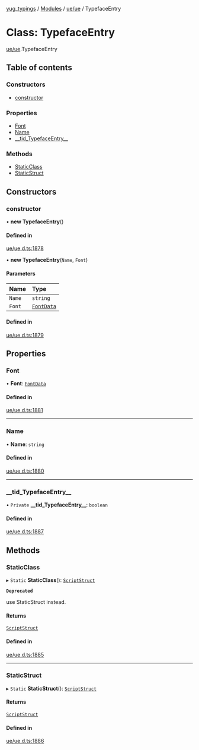 [yug_typings](../README.md) / [Modules](../modules.md) / [ue/ue](../modules/ue_ue.md) / TypefaceEntry

# Class: TypefaceEntry

[ue/ue](../modules/ue_ue.md).TypefaceEntry

## Table of contents

### Constructors

- [constructor](ue_ue.TypefaceEntry.md#constructor)

### Properties

- [Font](ue_ue.TypefaceEntry.md#font)
- [Name](ue_ue.TypefaceEntry.md#name)
- [\_\_tid\_TypefaceEntry\_\_](ue_ue.TypefaceEntry.md#__tid_typefaceentry__)

### Methods

- [StaticClass](ue_ue.TypefaceEntry.md#staticclass)
- [StaticStruct](ue_ue.TypefaceEntry.md#staticstruct)

## Constructors

### constructor

• **new TypefaceEntry**()

#### Defined in

[ue/ue.d.ts:1878](https://github.com/YugMetaverse/yug_typings/blob/b7d9b19/ue/ue.d.ts#L1878)

• **new TypefaceEntry**(`Name`, `Font`)

#### Parameters

| Name | Type |
| :------ | :------ |
| `Name` | `string` |
| `Font` | [`FontData`](ue_ue.FontData.md) |

#### Defined in

[ue/ue.d.ts:1879](https://github.com/YugMetaverse/yug_typings/blob/b7d9b19/ue/ue.d.ts#L1879)

## Properties

### Font

• **Font**: [`FontData`](ue_ue.FontData.md)

#### Defined in

[ue/ue.d.ts:1881](https://github.com/YugMetaverse/yug_typings/blob/b7d9b19/ue/ue.d.ts#L1881)

___

### Name

• **Name**: `string`

#### Defined in

[ue/ue.d.ts:1880](https://github.com/YugMetaverse/yug_typings/blob/b7d9b19/ue/ue.d.ts#L1880)

___

### \_\_tid\_TypefaceEntry\_\_

• `Private` **\_\_tid\_TypefaceEntry\_\_**: `boolean`

#### Defined in

[ue/ue.d.ts:1887](https://github.com/YugMetaverse/yug_typings/blob/b7d9b19/ue/ue.d.ts#L1887)

## Methods

### StaticClass

▸ `Static` **StaticClass**(): [`ScriptStruct`](ue_ue.ScriptStruct.md)

**`Deprecated`**

use StaticStruct instead.

#### Returns

[`ScriptStruct`](ue_ue.ScriptStruct.md)

#### Defined in

[ue/ue.d.ts:1885](https://github.com/YugMetaverse/yug_typings/blob/b7d9b19/ue/ue.d.ts#L1885)

___

### StaticStruct

▸ `Static` **StaticStruct**(): [`ScriptStruct`](ue_ue.ScriptStruct.md)

#### Returns

[`ScriptStruct`](ue_ue.ScriptStruct.md)

#### Defined in

[ue/ue.d.ts:1886](https://github.com/YugMetaverse/yug_typings/blob/b7d9b19/ue/ue.d.ts#L1886)
